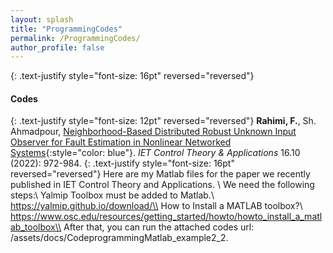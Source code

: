 ```yaml
---
layout: splash
title: "ProgrammingCodes"
permalink: /ProgrammingCodes/
author_profile: false
---
```


{: .text-justify style="font-size: 16pt" reversed="reversed"}
#### Codes


{: .text-justify style="font-size: 12pt" reversed="reversed"}
**Rahimi, F.**, Sh. Ahmadpour, [Neighborhood-Based Distributed Robust Unknown Input Observer for Fault Estimation in Nonlinear Networked Systems](https://ietresearch.onlinelibrary.wiley.com/doi/full/10.1049/cth2.12278){:style="color: blue"}. *IET Control Theory & Applications* 16.10 (2022): 972-984.
{: .text-justify style="font-size: 16pt" reversed="reversed"}
Here are my Matlab files for the paper we recently published in IET Control Theory and Applications. \\
We need the following steps:\\
Yalmip Toolbox must be added to Matlab.\\
https://yalmip.github.io/download/\\
How to Install a MATLAB toolbox?\\
https://www.osc.edu/resources/getting_started/howto/howto_install_a_matlab_toolbox\\
After that, you can run the attached codes url: /assets/docs/CodeprogrammingMatlab_example2_2. 



